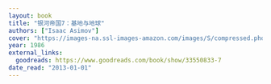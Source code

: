 ```yaml
---
layout: book
title: "银河帝国7：基地与地球"
authors: ["Isaac Asimov"]
cover: "https://images-na.ssl-images-amazon.com/images/S/compressed.photo.goodreads.com/books/1482491568i/33550833.jpg"
year: 1986
external_links:
  goodreads: https://www.goodreads.com/book/show/33550833-7
date_read: "2013-01-01"
---
```

